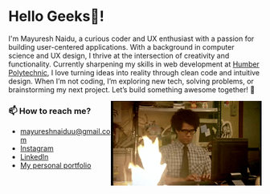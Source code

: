 # Hello Geeks👋!


I'm Mayuresh Naidu, a curious coder and UX enthusiast with a passion for building user-centered applications. With a background in computer science and UX design, I thrive at the intersection of creativity and functionality. Currently sharpening my skills in web development at <a href="https://mediaarts.humber.ca/programs/web-development.html">Humber Polytechnic</a>, I love turning ideas into reality through clean code and intuitive design. When I’m not coding, I’m exploring new tech, solving problems, or brainstorming my next project. Let’s build something awesome together! 🚀

<img align='right' src="./assets/code.gif" width="300" />

### 📫 How to reach me?
- mayureshnaiduu@gmail.com
- [Instagram](https://www.instagram.com/notmeiyo/)
- [LinkedIn](https://www.linkedin.com/in/mayuresh-naidu-233802204/) 
- [My personal portfolio](https://mayureshnaidu.webflow.io)